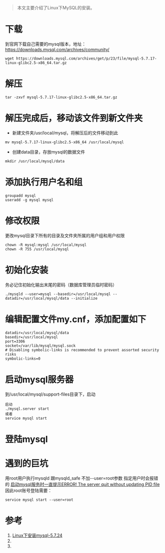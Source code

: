 > 本文主要介绍了Linux下MySQL的安装。
# 下载
到官网下载自己需要的mysql版本，地址：https://downloads.mysql.com/archives/community/
```
wget https://downloads.mysql.com/archives/get/p/23/file/mysql-5.7.17-linux-glibc2.5-x86_64.tar.gz
```

# 解压
```
tar -zxvf mysql-5.7.17-linux-glibc2.5-x86_64.tar.gz
```

# 解压完成后，移动该文件到新文件夹
- 新建文件夹/usr/local/mysql，将解压后的文件移动到此
```
mv mysql-5.7.17-linux-glibc2.5-x86_64 /usr/local/mysql
```
- 创建data目录，存放mysql的数据文件
```
mkdir /usr/local/mysql/data
```

# 添加执行用户名和组
```
groupadd mysql
useradd -g mysql mysql
```

# 修改权限
更改mysql目录下所有的目录及文件夹所属的用户组和用户权限
```
chown -R mysql:mysql /usr/local/mysql
chown -R 755 /usr/local/mysql
```

# 初始化安装 
务必记住初始化输出末尾的密码（数据库管理员临时密码）
```
./mysqld --user=mysql --basedir=/usr/local/mysql --datadir=/usr/local/mysql/data --initialize
```

# 编辑配置文件my.cnf，添加配置如下
```
datadir=/usr/local/mysql/data
basedir=/usr/local/mysql
port=3306
socket=/var/lib/mysql/mysql.sock
# Disabling symbolic-links is recommended to prevent assorted security risks
symbolic-links=0
```

# 启动mysql服务器
到/usr/local/mysql/support-files目录下，启动
```
启动
./mysql.server start
或者
service mysql start
```

# 登陆mysql


# 遇到的巨坑
用root用户执行mysqld 跟mysqld_safe 不加--user=root参数 指定用户时会报错的
[启动mysql服务时一直提示ERROR! The server quit without updating PID file
](https://blog.csdn.net/zqin0/article/details/106444580/)
因此root账号登陆需要：
```
service mysql start --user=root
```

# 参考
1. [Linux下安装mysql-5.7.24](https://www.jianshu.com/p/276d59cbc529)
2. []()
3. []()